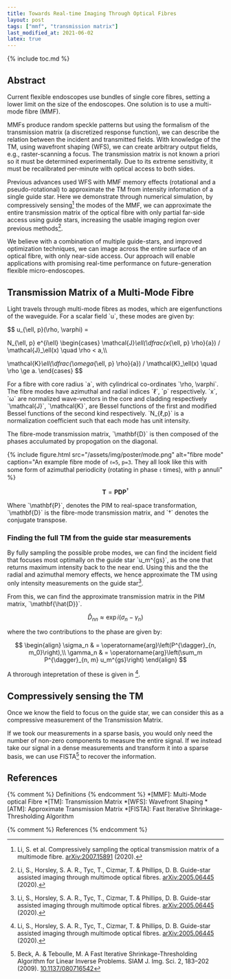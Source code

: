 ```yaml
---
title: Towards Real-time Imaging Through Optical Fibres
layout: post
tags: ["mmf", "transmission matrix"]
last_modified_at: 2021-06-02
latex: true
---
```


{% include toc.md %}

## Abstract

Current flexible endoscopes use bundles of single core fibres, setting a lower limit on the size of the endoscopes.
One solution is to use a multi-mode fibre (MMF).

MMFs produce random speckle patterns but using the formalism of the transmission matrix (a discretized response function), we can describe the relation between the incident and transmitted fields.
With knowledge of the TM, using wavefront shaping (WFS), we can create arbitrary output fields, e.g., raster-scanning a focus.
The transmission matrix is not known a priori so it must be determined experimentally.
Due to its extreme sensitivity, it must be recalibrated per-minute with optical access to both sides.

Previous advances used WFS with MMF memory effects (rotational and a pseudo-rotational) to approximate the TM from intensity information of a single guide star.
Here we demonstrate through numerical simulation, by compressively sensing[^compressive] the modes of the MMF, we can approximate the entire transmission matrix of the optical fibre with only partial far-side access using guide stars, increasing the usable imaging region over previous methods[^atm].

We believe with a combination of multiple guide-stars, and improved optimization techniques, we can image across the entire surface of an optical fibre, with only near-side access.
Our approach will enable applications with promising real-time performance on future-generation flexible micro-endoscopes.

## Transmission Matrix of a Multi-Mode Fibre

Light travels through multi-mode fibres as modes, which are eigenfunctions of the waveguide.
For a scalar field \`u\`, these modes are given by:

$$
u_{\ell, p}(\rho, \varphi) =

N_{\ell, p}
e^{i\ell}
\begin{cases}
\mathcal{J}_\ell(\dfrac{x_{\ell, p} \rho}{a}) /
\mathcal{J}_\ell(x)
\quad \rho < a,\\\\

\mathcal{K}_\ell(\dfrac{\omega_{\ell, p} \rho}{a}) /
\mathcal{K}_\ell(x)
\quad \rho \ge a.
\end{cases}
$$

For a fibre with core radius \`a\`, with cylindrical co-ordinates \`\rho, \varphi\`.
The fibre modes have azimuthal and radial indices \`ℓ\`, \`p\` respectively.
\`x\`, \`ω\` are normalized wave-vectors in the core and cladding respectively
\`\mathcal{J}\`, \`\mathcal{K}\`, are Bessel functions of the first and modified Bessel functions of the second kind respectively.
\`N_{ℓ,p}\` is a normalization coefficient such that each mode has unit intensity.

The fibre-mode transmission matrix, \`\mathbf{D}\` is then composed of the phases acculumated by propogation on the diagonal.

{% include figure.html src="/assets/img/poster/mode.png" alt="fibre mode" caption="An example fibre mode of `ℓ=5`, `p=3`.
They all look like this with some form of azimuthal periodicity (rotating in phase `ℓ` times), with `p` annuli" %}

$$
\mathbf{T} = \mathbf{PDP}^\dagger
$$

Where \`\mathbf{P}\`, denotes the PIM to real-space transformation, \`\mathbf{D}\` is the fibre-mode transmission matrix, and \`†\` denotes the conjugate transpose.

### Finding the full TM from the guide star measurements

By fully sampling the possible probe modes, we can find the incident field that focuses most optimally on the guide star \`u_m^{gs}\`, as the one that returns maximum intensity back to the near end.
Using this and the the radial and azimuthal memory effects, we hence approximate the TM using only intensity measurements on the guide star[^atm].

From this, we can find the approximate transmission matrix in the PIM matrix, \`\mathbf{\hat{D}}\`.

$$
\hat{D}_{nn} \approx \exp{i \left(\sigma_n - \gamma_n\right)}
$$

where the two contributions to the phase are given by:

$$
\begin{align}
    \sigma_n & = \operatorname{arg}\left(P^{\dagger}_{n, m_0}\right),\\
    \gamma_n & = \operatorname{arg}\left(\sum_m P^{\dagger}_{n, m} u_m^{gs}\right)
\end{align}
$$

A throrough intepretation of these is given in [^atm].

## Compressively sensing the TM

Once we know the field to focus on the guide star, we can consider this as a compressive measurement of the Transmission Matrix.

If we took our measurements in a sparse basis, you would only need the number of non-zero components to measure the entire signal.
If we instead take our signal in a dense measurements and transform it into a sparse basis, we can use FISTA[^fista] to recover the information.

## References

{% comment %} Definitions {% endcomment %}
*[MMF]: Multi-Mode optical Fibre
*[TM]: Transmission Matrix
*[WFS]: Wavefront Shaping
*[ATM]: Approximate Transmission Matrix
*[FISTA]: Fast Iterative Shrinkage-Thresholding Algorithm

{% comment %} References {% endcomment %}
[^atm]: Li, S., Horsley, S. A. R., Tyc, T., Cizmar, T. & Phillips, D. B. Guide-star assisted imaging through multimode optical fibres. [arXiv:2005.06445](https://arxiv.org/abs/2005.06445) (2020).
[^compressive]: Li, S. et al. Compressively sampling the optical transmission matrix of a multimode fibre. [arXiv:2007.15891](https://arxiv.org/abs/2007.15891) (2020).
[^fista]: Beck, A. & Teboulle, M. A Fast Iterative Shrinkage-Thresholding Algorithm for Linear Inverse Problems. SIAM J. Img. Sci. 2, 183–202 (2009). [10.1137/080716542](https://doi.org/10.1137/080716542)
